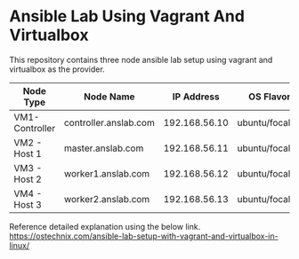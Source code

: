 # Ansible Lab Using Vagrant And Virtualbox

This repository contains three node ansible lab setup using vagrant and virtualbox as the provider.

|    Node Type   | Node Name             |  IP Address  | OS Flavor     |
| ---------------| --------------------- |--------------|---------------|
| VM1-Controller | controller.anslab.com | 192.168.56.10 | ubuntu/focal64|
| VM2 - Host 1   | master.anslab.com     | 192.168.56.11 | ubuntu/focal64|
| VM3 - Host 2   | worker1.anslab.com    | 192.168.56.12 | ubuntu/focal64|
| VM4 - Host 3   | worker2.anslab.com    | 192.168.56.13 | ubuntu/focal64|

Reference detailed explanation using the below link.
https://ostechnix.com/ansible-lab-setup-with-vagrant-and-virtualbox-in-linux/
